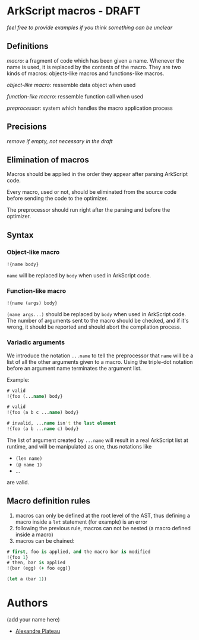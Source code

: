 # ArkScript macros - DRAFT

*feel free to provide examples if you think something can be unclear*

## Definitions

_macro_: a fragment of code which has been given a name. Whenever the name is used, it is replaced by the contents of the macro. They are two kinds of macros: objects-like macros and functions-like macros.

_object-like macro_: ressemble data object when used

_function-like macro_: ressemble function call when used

_preprocessor_: system which handles the macro application process

## Precisions

*remove if empty, not necessary in the draft*

## Elimination of macros

Macros should be applied in the order they appear after parsing ArkScript code.

Every macro, used or not, should be eliminated from the source code before sending the code to the optimizer.

The preprocessor should run right after the parsing and before the optimizer.

## Syntax

### Object-like macro

```
!{name body}
```

`name` will be replaced by `body` when used in ArkScript code.

### Function-like macro

```
!{name (args) body}
```

`(name args...)` should be replaced by `body` when used in ArkScript code. The number of arguments sent to the macro should be checked, and if it's wrong, it should be reported and should abort the compilation process.

### Variadic arguments

We introduce the notation `...name` to tell the preprocessor that `name` will be a list of all the other arguments given to a macro. Using the triple-dot notation before an argument name terminates the argument list.

Example:

```clojure
# valid
!{foo (...name) body}

# valid
!{foo (a b c ...name) body}

# invalid, ...name isn't the last element
!{foo (a b ...name c) body}
```

The list of argument created by `...name` will result in a real ArkScript list at runtime, and will be manipulated as one, thus notations like
* `(len name)`
* `(@ name 1)`
* ...

are valid.

## Macro definition rules

1. macros can only be defined at the root level of the AST, thus defining a macro inside a `let` statement (for example) is an error
1. following the previous rule, macros can not be nested (a macro defined inside a macro)
1. macros can be chained:
```clojure
# first, foo is applied, and the macro bar is modified
!{foo 1}
# then, bar is applied
!{bar (egg) (+ foo egg)}

(let a (bar 1))
```

# Authors

(add your name here)

* [Alexandre Plateau](https://github.com/SuperFola)
